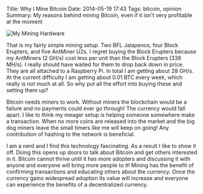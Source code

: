 Title: Why I Mine Bitcoin
Date: 2014-05-19 17:43
Tags: bitcoin, opinion
Summary: My reasons behind mining Bitcoin, even if it isn't very profitable at the moment

![My Mining Hardware](http://i.imgur.com/j4670hW.jpg)

That is my fairly simple mining setup. Two BFL Jalapenos, four Block Erupters, and five AntMiner U2s. I regret buying the Block Erupters because my AntMiners (2 GH/s) cost less per unit than the Block Erupters (336 MH/s). I really should have waited for them to drop back down in price. They are all attached to a Raspberry Pi. In total I am getting about 28 GH/s. At the current difficulty I am getting about 0.01 BTC every week, which really is not much at all. So why put all the effort into buying these and setting them up? 

Bitcoin needs miners to work. Without miners the blockchain would be a failure and no payments could ever go through! The currency would fall apart. I like to think my meager setup is helping someone somewhere make a transaction. When no more coins are released into the market and the big dog miners leave the small timers like me will keep on going! Any contribution of hashing to the network is beneficial. 

I am a nerd and I find this technology fascinating. As a result I like to show it off. Doing this opens up doors to talk about Bitcoin and get others interested in it. Bitcoin cannot thrive until it has more adopters and discussing it with anyone and everyone will bring more people to it! Mining has the benefit of confirming transactions and educating others about the currency. Once the currency gains widespread adoption its value will increase and everyone can experience the benefits of a decentralized currency. 
